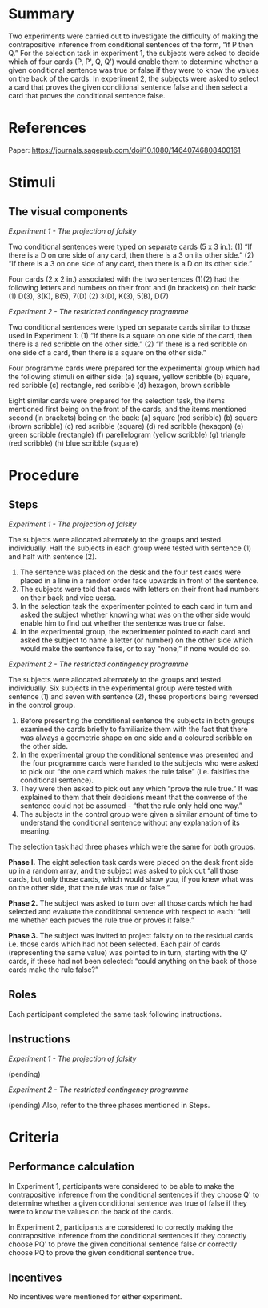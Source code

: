 # Summary
Two experiments were carried out to investigate the difficulty of making the contrapositive inference from conditional sentences of the form, “if P then Q.” For the selection task in experiment 1, the subjects were asked to decide which of four cards (P, P', Q, Q') would enable them to determine whether a given conditional sentence was true or false if they were to know the values on the back of the cards. In experiment 2, the subjects were asked to select a card that proves the given conditional sentence false and then select a card that proves the conditional sentence false.

# References
Paper: https://journals.sagepub.com/doi/10.1080/14640746808400161

# Stimuli
## The visual components

*Experiment 1 - The projection of falsity*

Two conditional sentences were typed on separate cards (5 x 3 in.):
(1) “If there is a D on one side of any card, then there is a 3 on its other side.” 
(2) “If there is a 3 on one side of any card, then there is a D on its other side.”

Four cards (2 x 2 in.) associated with the two sentences (1)(2) had the following letters and numbers on their front and (in brackets) on their back:
(1) D(3), 3(K), B(5), 7(D)
(2) 3(D), K(3), 5(B), D(7)

*Experiment 2 - The restricted contingency programme*

Two conditional sentences were typed on separate cards similar to those used in Experiment 1: 
(1) “If there is a square on one side of the card, then there is a red scribble on the other side.” 
(2) “If there is a red scribble on one side of a card, then there is a square on the other side.” 

Four programme cards were prepared for the experimental group which had the following stimuli on either side: 
(a) square, yellow scribble
(b) square, red scribble 
(c) rectangle, red scribble 
(d) hexagon, brown scribble 

Eight similar cards were prepared for the selection task, the items mentioned first being on the front of the cards, and the items mentioned second (in brackets) being on the back: 
(a) square (red scribble) 
(b) square (brown scribble) 
(c) red scribble (square) 
(d) red scribble (hexagon) 
(e) green scribble (rectangle) 
(f) parellelogram (yellow scribble)
(g) triangle (red scribble)
(h) blue scribble (square)

# Procedure
## Steps

*Experiment 1 - The projection of falsity*

The subjects were allocated alternately to the groups and tested individually. Half the subjects in each group were tested with sentence (1) and half with sentence (2). 

1. The sentence was placed on the desk and the four test cards were placed in a line in a random order face upwards in front of the sentence. 
2. The subjects were told that cards with letters on their front had numbers on their back and vice uersa. 
3. In the selection task the experimenter pointed to each card in turn and asked the subject whether knowing what was on the other side would enable him to find out whether the sentence was true or false. 
4. In the experimental group, the experimenter pointed to each card and asked the subject to name a letter (or number) on the other side which would make the sentence false, or to say “none,” if none would do so.

*Experiment 2 - The restricted contingency programme*

The subjects were allocated alternately to the groups and tested individually. Six subjects in the experimental group were tested with sentence (1) and seven
with sentence (2), these proportions being reversed in the control group. 

1. Before presenting the conditional sentence the subjects in both groups examined the cards briefly to familiarize them with the fact that there was always a geometric shape on one side and a coloured scribble on the other side.
2. In the experimental group the conditional sentence was presented and the four programme cards were handed to the subjects who were asked to pick out “the one card which makes the rule false” (i.e. falsifies the conditional sentence). 
3. They were then asked to pick out any which “prove the rule true.” It was explained to them that their decisions meant that the converse of the sentence could not be assumed - “that the rule only held one way.” 
4. The subjects in the control group were given a similar amount of time to understand the conditional sentence without any explanation of its meaning.

The selection task had three phases which were the same for both groups.

**Phase I.** The eight selection task cards were placed on the desk front side up in a random array, and the subject was asked to pick out “all those cards, but only those cards, which would show you, if you knew what was on the other side, that the rule was true or false.”

**Phase 2.** The subject was asked to turn over all those cards which he had selected and evaluate the conditional sentence with respect to each: “tell me whether each proves the rule true or proves it false.”

**Phase 3.** The subject was invited to project falsity on to the residual cards i.e. those cards which had not been selected. Each pair of cards (representing the same value) was pointed to in turn, starting with the Q' cards, if these had not been selected: “could anything on the back of those cards make the rule false?”


## Roles 

Each participant completed the same task following instructions.

## Instructions

*Experiment 1 - The projection of falsity*

(pending)

*Experiment 2 - The restricted contingency programme*

(pending)
Also, refer to the three phases mentioned in Steps.

# Criteria
## Performance calculation

In Experiment 1, participants were considered to be able to make the contrapositive inference from the conditional sentences if they choose Q' to determine whether a given conditional sentence was true of false if they were to know the values on the back of the cards. 

In Experiment 2, participants are considered to correctly making the contrapositive inference from the conditional sentences if they correctly choose PQ' to prove the given conditional sentence false or correctly choose PQ to prove the given conditional sentence true.

## Incentives
No incentives were mentioned for either experiment.
